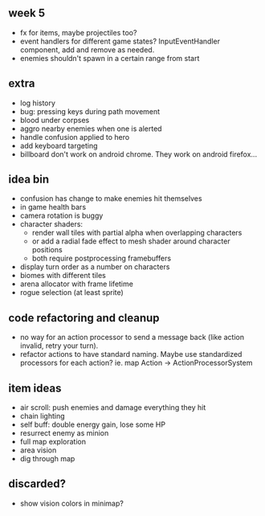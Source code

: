 ## week 5
- fx for items, maybe projectiles too?
- event handlers for different game states? InputEventHandler component, add and remove as needed.
- enemies shouldn't spawn in a certain range from start
  
## extra
- log history
- bug: pressing keys during path movement
- blood under corpses
- aggro nearby enemies when one is alerted
- handle confusion applied to hero
- add keyboard targeting
- billboard don't work on android chrome. They work on android firefox...

## idea bin
- confusion has change to make enemies hit themselves
- in game health bars
- camera rotation is buggy
- character shaders:
  - render wall tiles with partial alpha when overlapping characters
  - or add a radial fade effect to mesh shader around character positions
  - both require postprocessing framebuffers
- display turn order as a number on characters
- biomes with different tiles
- arena allocator with frame lifetime
- rogue selection (at least sprite)

## code refactoring and cleanup
- no way for an action processor to send a message back (like action invalid, retry your turn).
- refactor actions to have standard naming. Maybe use standardized processors for each action? ie. map Action -> ActionProcessorSystem

## item ideas
- air scroll: push enemies and damage everything they hit
- chain lighting
- self buff: double energy gain, lose some HP
- resurrect enemy as minion
- full map exploration
- area vision
- dig through map

## discarded?
- show vision colors in minimap?
